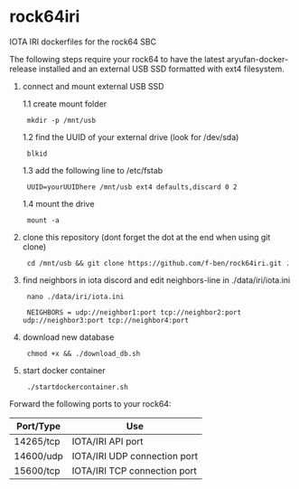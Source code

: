 # rock64iri
IOTA IRI dockerfiles for the rock64 SBC

The following steps require your rock64 to have the latest aryufan-docker-release installed and an external USB SSD formatted with ext4 filesystem.

1. connect and mount external USB SSD

	1.1 create mount folder
	
		mkdir -p /mnt/usb
	
	1.2 find the UUID of your external drive (look for /dev/sda)
	
		blkid
	
	1.3 add the following line to /etc/fstab
	
		UUID=yourUUIDhere /mnt/usb ext4 defaults,discard 0 2
	
	1.4 mount the drive

		mount -a

2. clone this repository (dont forget the dot at the end when using git clone)

		cd /mnt/usb && git clone https://github.com/f-ben/rock64iri.git .
	
3. find neighbors in iota discord and edit neighbors-line in ./data/iri/iota.ini

		nano ./data/iri/iota.ini

		NEIGHBORS = udp://neighbor1:port tcp://neighbor2:port udp://neighbor3:port tcp://neighbor4:port
	
4. download new database

		chmod +x && ./download_db.sh

5. start docker container

		./startdockercontainer.sh

Forward the following ports to your rock64:

Port/Type | Use 
--- | ---
14265/tcp | IOTA/IRI API port
14600/udp | IOTA/IRI UDP connection port
15600/tcp | IOTA/IRI TCP connection port
